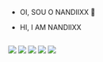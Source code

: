 - OI, SOU O NANDIIXX 🤗
- HI, I AM NANDIIXX

   ##
 
<div> 
  <a href="https://www.youtube.com/channel/UCJUq5KbYxUjSfzxzS-eojyw" target="_blank"><img src="https://img.shields.io/badge/YouTube-FF0000?style=for-the-badge&logo=youtube&logoColor=white" target="_blank"></a>
  <a href="https://instagram.com/hernandiixx" target="_blank"><img src="https://img.shields.io/badge/-Instagram-%23E4405F?style=for-the-badge&logo=instagram&logoColor=white" target="_blank"></a>
 	<a href="https://www.google.com.br/search?q=nandiixx%230531&sxsrf=ALiCzsb-_RJEubq4hU1RshP5Incu9_Zfzg%3A1657147661047&source=hp&ei=DRHGYq4sz_bWxA-YuKWoDw&iflsig=AJiK0e8AAAAAYsYfHcI_byQ-F_SH4FemQYP57IQJ9N_i&ved=0ahUKEwju5rKNrOX4AhVPu5UCHRhcCfUQ4dUDCAc&uact=5&oq=nandiixx%230531&gs_lcp=Cgdnd3Mtd2l6EAM6BwgjEOoCECc6BAgjECc6EQguEIAEELEDEIMBEMcBENEDOgsIABCABBCxAxCDAToICAAQgAQQsQM6CAguEIAEELEDOgsILhCABBCxAxCDAToECAAQQzoRCC4QgAQQsQMQgwEQxwEQowI6CgguELEDENQCEEM6DgguEIAEELEDEIMBENQCOgUILhCABDoHCC4QsQMQQzoHCAAQsQMQQzoHCC4Q1AIQQzoECC4QQzoKCC4QxwEQ0QMQQzoMCC4QxwEQowIQChBDOgYIABAKEEM6DgguEIAEELEDEMcBEK8BOgUIABCABDoHCC4QgAQQCjoLCC4QgAQQxwEQrwE6CgguELEDEIMBEAo6CAguEIAEENQCOgoIABCxAxCDARAKOggIABCxAxCDAToHCAAQsQMQDToECAAQDToKCC4QsQMQ1AIQDToHCC4QsQMQDToECC4QDToKCC4QxwEQrwEQDVD_BFi6N2CYOmgHcAB4AYABkwGIAcQRkgEEMi4xN5gBAKABAbABCg&sclient=gws-wiz" target="_blank"><img src="https://img.shields.io/badge/Twitch-9146FF?style=for-the-badge&logo=twitch&logoColor=white" target="_blank"></a>
 <img src="https://img.shields.io/badge/Discord-7289DA?style=for-the-badge&logo=discord&logoColor=white" nandiixx#4542></a> 
  <a href = "mailto:sednanreh.nandes@gmail.com"><img src="https://img.shields.io/badge/-Gmail-%23333?style=for-the-badge&logo=gmail&logoColor=white" target="_blank"></a>
 

</div>
